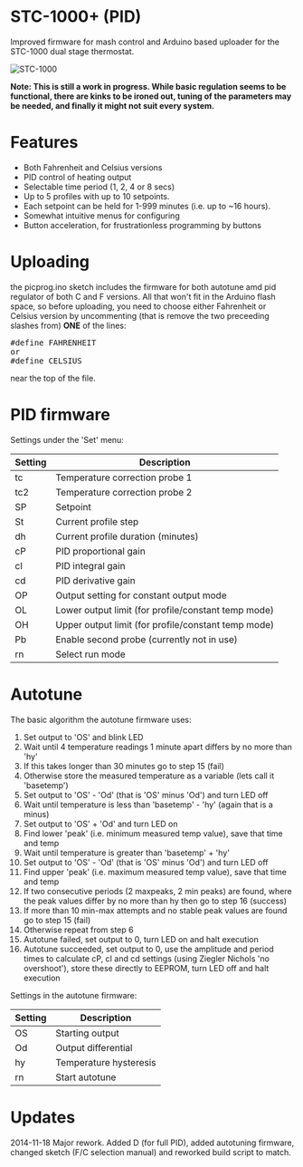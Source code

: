 STC\-1000+ (PID)
================

Improved firmware for mash control and Arduino based uploader for the STC-1000 dual stage thermostat.

![STC-1000](http://img.diytrade.com/cdimg/1066822/11467124/0/1261107339/temperature_controllers_STC-1000.jpg)

**Note: This is still a work in progress. While basic regulation seems to be functional, there are kinks to be ironed out, tuning of the parameters may be needed, and finally it might not suit every system.**

Features
========
* Both Fahrenheit and Celsius versions
* PID control of heating output
* Selectable time period (1, 2, 4 or 8 secs)
* Up to 5 profiles with up to 10 setpoints.
* Each setpoint can be held for 1-999 minutes (i.e. up to ~16 hours).
* Somewhat intuitive menus for configuring
* Button acceleration, for frustrationless programming by buttons

Uploading
=========
the picprog.ino sketch includes the firmware for both autotune amd pid regulator of both C and F versions. All that won't fit in the Arduino flash space, so before uploading, you need to choose either Fahrenheit or Celsius version by uncommenting (that is remove the two preceeding slashes from) **ONE** of the lines:
<pre>
#define FAHRENHEIT
or
#define CELSIUS
</pre>
near the top of the file.

PID firmware
============

Settings under the 'Set' menu:

|Setting|Description|
|-------|-----------|
|tc|Temperature correction probe 1|
|tc2|Temperature correction probe 2|
|SP|Setpoint|
|St|Current profile step|
|dh|Current profile duration (minutes)|
|cP|PID proportional gain|
|cI|PID integral gain|
|cd|PID derivative gain|
|OP|Output setting for constant output mode|
|OL|Lower output limit (for profile/constant temp mode)|
|OH|Upper output limit (for profile/constant temp mode)|
|Pb|Enable second probe (currently not in use)|
|rn|Select run mode|


Autotune
========

The basic algorithm the autotune firmware uses:

1. Set output to 'OS' and blink LED
2. Wait until 4 temperature readings 1 minute apart differs by no more than 'hy'
3. If this takes longer than 30 minutes go to step 15 (fail)
4. Otherwise store the measured temperature as a variable (lets call it 'basetemp')
5. Set output to 'OS' - 'Od' (that is 'OS' minus 'Od') and turn LED off
6. Wait until temperature is less than 'basetemp' - 'hy' (again that is a minus)
7. Set output to 'OS' + 'Od' and turn LED on
8. Find lower 'peak' (i.e. minimum measured temp value), save that time and temp
9. Wait until temperature is greater than 'basetemp' + 'hy'
10. Set output to 'OS' - 'Od' (that is 'OS' minus 'Od') and turn LED off
11. Find upper 'peak' (i.e. maximum measured temp value), save that time and temp
12. If two consecutive periods (2 maxpeaks, 2 min peaks) are found, where the peak values differ by no more than hy then go to step 16 (success)
13. If more than 10 min-max attempts and no stable peak values are found go to step 15 (fail)
14. Otherwise repeat from step 6
15. Autotune failed, set output to 0, turn LED on and halt execution
16. Autotune succeeded, set output to 0, use the amplitude and period times to calculate cP, cI and cd settings (using Ziegler Nichols 'no overshoot'), store these directly to EEPROM, turn LED off and halt execution 
 
Settings in the autotune firmware:

|Setting|Description|
|-------|-----------|
|OS|Starting output|
|Od|Output differential|
|hy|Temperature hysteresis|
|rn|Start autotune|


Updates
=======
2014-11-18 Major rework. Added D (for full PID), added autotuning firmware, changed sketch (F/C selection manual) and reworked build script to match.

